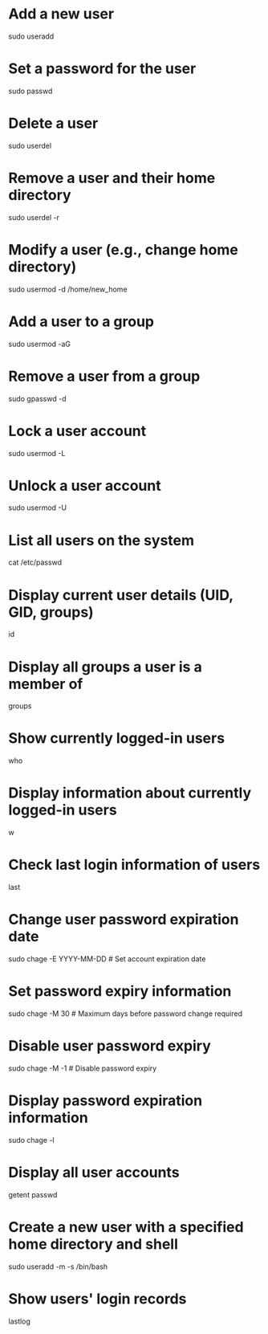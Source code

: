 # Add a new user
sudo useradd <username>

# Set a password for the user
sudo passwd <username>

# Delete a user
sudo userdel <username>

# Remove a user and their home directory
sudo userdel -r <username>

# Modify a user (e.g., change home directory)
sudo usermod -d /home/new_home <username>

# Add a user to a group
sudo usermod -aG <group-name> <username>

# Remove a user from a group
sudo gpasswd -d <username> <group-name>

# Lock a user account
sudo usermod -L <username>

# Unlock a user account
sudo usermod -U <username>

# List all users on the system
cat /etc/passwd

# Display current user details (UID, GID, groups)
id <username>

# Display all groups a user is a member of
groups <username>

# Show currently logged-in users
who

# Display information about currently logged-in users
w

# Check last login information of users
last

# Change user password expiration date
sudo chage -E YYYY-MM-DD <username>  # Set account expiration date

# Set password expiry information
sudo chage -M 30 <username>  # Maximum days before password change required

# Disable user password expiry
sudo chage -M -1 <username>  # Disable password expiry

# Display password expiration information
sudo chage -l <username>

# Display all user accounts
getent passwd

# Create a new user with a specified home directory and shell
sudo useradd -m -s /bin/bash <username>

# Show users' login records
lastlog

